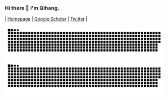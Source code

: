 ### Hi there 👋 I'm Qihang.
| [Homepage](https://qihang-zhang.github.io/) | [Google Scholar](https://scholar.google.com/citations?user=A_h5posAAAAJ&hl) | [Twitter](https://twitter.com/AnchorZhang) |

![github contribution grid snake animation](https://raw.githubusercontent.com/Qihang-Zhang/Qihang-Zhang/output/github-contribution-grid-snake-dark.svg#gh-dark-mode-only)
![github contribution grid snake animation](https://raw.githubusercontent.com/Qihang-Zhang/Qihang-Zhang/output/github-contribution-grid-snake.svg#gh-light-mode-only)
